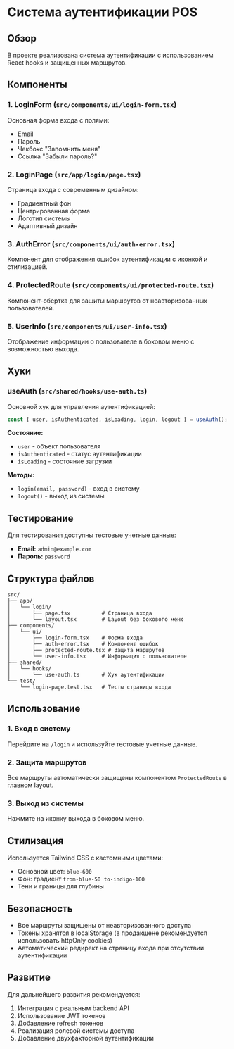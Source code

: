 # Система аутентификации POS

## Обзор

В проекте реализована система аутентификации с использованием React hooks и защищенных маршрутов.

## Компоненты

### 1. LoginForm (`src/components/ui/login-form.tsx`)
Основная форма входа с полями:
- Email
- Пароль
- Чекбокс "Запомнить меня"
- Ссылка "Забыли пароль?"

### 2. LoginPage (`src/app/login/page.tsx`)
Страница входа с современным дизайном:
- Градиентный фон
- Центрированная форма
- Логотип системы
- Адаптивный дизайн

### 3. AuthError (`src/components/ui/auth-error.tsx`)
Компонент для отображения ошибок аутентификации с иконкой и стилизацией.

### 4. ProtectedRoute (`src/components/ui/protected-route.tsx`)
Компонент-обертка для защиты маршрутов от неавторизованных пользователей.

### 5. UserInfo (`src/components/ui/user-info.tsx`)
Отображение информации о пользователе в боковом меню с возможностью выхода.

## Хуки

### useAuth (`src/shared/hooks/use-auth.ts`)
Основной хук для управления аутентификацией:

```typescript
const { user, isAuthenticated, isLoading, login, logout } = useAuth();
```

**Состояние:**
- `user` - объект пользователя
- `isAuthenticated` - статус аутентификации
- `isLoading` - состояние загрузки

**Методы:**
- `login(email, password)` - вход в систему
- `logout()` - выход из системы

## Тестирование

Для тестирования доступны тестовые учетные данные:
- **Email:** `admin@example.com`
- **Пароль:** `password`

## Структура файлов

```
src/
├── app/
│   └── login/
│       ├── page.tsx          # Страница входа
│       └── layout.tsx        # Layout без бокового меню
├── components/
│   └── ui/
│       ├── login-form.tsx    # Форма входа
│       ├── auth-error.tsx    # Компонент ошибок
│       ├── protected-route.tsx # Защита маршрутов
│       └── user-info.tsx     # Информация о пользователе
├── shared/
│   └── hooks/
│       └── use-auth.ts       # Хук аутентификации
└── test/
    └── login-page.test.tsx   # Тесты страницы входа
```

## Использование

### 1. Вход в систему
Перейдите на `/login` и используйте тестовые учетные данные.

### 2. Защита маршрутов
Все маршруты автоматически защищены компонентом `ProtectedRoute` в главном layout.

### 3. Выход из системы
Нажмите на иконку выхода в боковом меню.

## Стилизация

Используется Tailwind CSS с кастомными цветами:
- Основной цвет: `blue-600`
- Фон: градиент `from-blue-50 to-indigo-100`
- Тени и границы для глубины

## Безопасность

- Все маршруты защищены от неавторизованного доступа
- Токены хранятся в localStorage (в продакшене рекомендуется использовать httpOnly cookies)
- Автоматический редирект на страницу входа при отсутствии аутентификации

## Развитие

Для дальнейшего развития рекомендуется:
1. Интеграция с реальным backend API
2. Использование JWT токенов
3. Добавление refresh токенов
4. Реализация ролевой системы доступа
5. Добавление двухфакторной аутентификации
